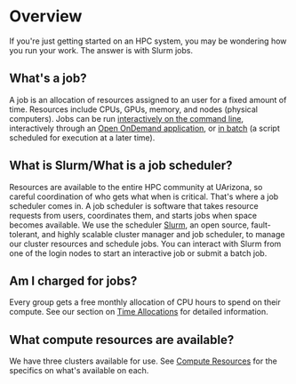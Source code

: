 # Overview

If you're just getting started on an HPC system, you may be wondering how you run your work. The answer is with Slurm jobs. 

## What's a job?

A job is an allocation of resources assigned to an user for a fixed amount of time. Resources include CPUs, GPUs, memory, and nodes (physical computers). Jobs can be run [interactively on the command line](../slurm_jobs/interactive_jobs), interactively through an [Open OnDemand application](../open_on_demand), or [in batch](../slurm_jobs/batch_jobs) (a script scheduled for execution at a later time). 

## What is Slurm/What is a job scheduler?

Resources are available to the entire HPC community at UArizona, so careful coordination of who gets what when is critical. That's where a job scheduler comes in. A job scheduler is software that takes resource requests from users, coordinates them, and starts jobs when space becomes available. We use the scheduler [Slurm](https://slurm.schedmd.com/), an open source, fault-tolerant, and highly scalable cluster manager and job scheduler, to manage our cluster resources and schedule jobs. You can interact with Slurm from one of the login nodes to start an interactive job or submit a batch job.

## Am I charged for jobs?

Every group gets a free monthly allocation of CPU hours to spend on their compute. See our section on [Time Allocations](../allocations) for detailed information.

## What compute resources are available?

We have three clusters available for use. See [Compute Resources](../compute_resources) for the specifics on what's available on each. 